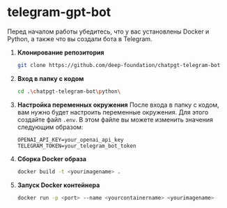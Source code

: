 # telegram-gpt-bot

Перед началом работы убедитесь, что у вас установлены Docker и Python, а также что вы создали бота в Telegram.

1. **Клонирование репозитория**
    ```bash
    git clone https://github.com/deep-foundation/chatpgt-telegram-bot 
    ```

2. **Вход в папку с кодом**
    ```bash
    cd .\chatpgt-telegram-bot\python\
    ```

3. **Настройка переменных окружения**
    После входа в папку с кодом, вам нужно будет настроить переменные окружения. Для этого создайте файл `.env`. В этом файле вы можете изменить значения следующим образом:
    ```env
    OPENAI_API_KEY=your_openai_api_key
    TELEGRAM_TOKEN=your_telegram_bot_token
    ```

4. **Сборка Docker образа**
    ```bash
    docker build -t <yourimagename> .
    ```

5. **Запуск Docker контейнера**
    ```bash
    docker run -p <port> --name <yourcontainername> <yourimagename>
    ```
